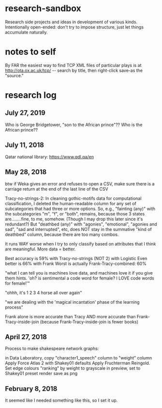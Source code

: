 # research-sandbox

Research side projects and ideas in development of various kinds. Intentionally open-ended: don't try to impose structure, just let things accumulate naturally.

# notes to self

By FAR the easiest way to find TCP XML files of particular plays is at http://ota.ox.ac.uk/tcp/ -- search by title, then right-click save-as the "source."

# research log

## July 27, 2019

Who is George Bridgetower, "son to the African prince"?? Who is the African prince??

## July 11, 2018

Qatar national library: https://www.qdl.qa/en

## May 28, 2018

btw if Weka gives an error and refuses to open a CSV, make sure there is a carriage return at the end of the last line of the CSV

Tracy-no-strings-2: In cleaning gothic-motifs data for computational classification, I deleted the human-readable column for any set of subcategories that had three or more options. So, e.g., "fainting (any)" with the subcategories "m", "f", or "both", remains, because those 3 states are........fine, to me, somehow. (Though I may drop this later since it's redundant?) But "deathbed (any)" with "agonies", "emotional", "agonies and sad", "sad and interrupted", etc, does NOT stay in the summative "kind of deathbed" column, because there are too many combos.

It runs WAY worse when I try to only classify based on attributes that I think are meaningful. More data = better.

Best accuracy is 59% with Tracy-no-strings (NOT 2) with Logistic
Even better is 66% with Frank
Worst is actually Frank-Tracy-combined: 60%

"what I can tell you is machines love data, and machines love it if you give them hints. 'oh? is sentimental a code word for female? I LOVE code words for female!'"

"ohhh, it's 1 2 3 4 horse all over again"

"we are dealing with the 'magical incantation' phase of the learning process"

Frank alone is more accurate than Tracy AND more accurate than Frank-Tracy-inside-join (because Frank-Tracy-inside-join is fewer books)

## April 27, 2018

Process to make shakespeare network graphs:

in Data Laboratory, copy "character1_speech" column to "weight" column
Apply Force Atlas 2 with Shakey01 defaults
Apply Fruchterman Reingold.
Set edge colours "ranking" by weight to grayscale
in preview, set to Shakey01 preset
render
save as png

## February 8, 2018

It seemed like I needed something like this, so I set it up.